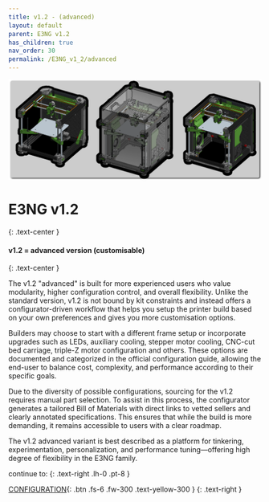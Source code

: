 ```yaml
---
title: v1.2 - (advanced)
layout: default
parent: E3NG v1.2
has_children: true
nav_order: 30
permalink: /E3NG_v1_2/advanced
---
```

![](../../assets/images/E3NG_V1.2_MULTI_CAD.png)

# E3NG v1.2
{: .text-center }
#### v1.2 = advanced version (customisable)
{: .text-center }

The v1.2 "advanced" is built for more experienced users who value modularity, higher configuration control, and overall flexibility. Unlike the standard version, v1.2 is not bound by kit constraints and instead offers a configurator-driven workflow that helps you setup the printer build based on your own preferences and gives you more customisation options.

Builders may choose to start with a different frame setup or incorporate upgrades such as LEDs, auxiliary cooling, stepper motor cooling, CNC-cut bed carriage, triple-Z motor configuration and others. These options are documented and categorized in the official configuration guide, allowing the end-user to balance cost, complexity, and performance according to their specific goals.

Due to the diversity of possible configurations, sourcing for the v1.2 requires manual part selection. To assist in this process, the configurator generates a tailored Bill of Materials with direct links to vetted sellers and clearly annotated specifications. This ensures that while the build is more demanding, it remains accessible to users with a clear roadmap.

The v1.2 advanced variant is best described as a platform for tinkering, experimentation, personalization, and performance tuning—offering high degree of flexibility in the E3NG family.

continue to:
{: .text-right .lh-0 .pt-8 }

[CONFIGURATION]{: .btn .fs-6 .fw-300 .text-yellow-300 }
{: .text-right }

[CONFIGURATION]: https://rh3d.xyz/
